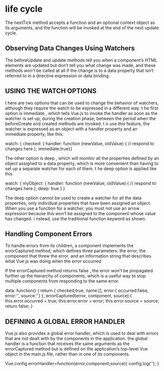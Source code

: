 # life cycle
The nextTick  method accepts a function and an optional context object as its arguments, and the function will be invoked at the end of the next update cycle.

## Observing Data Changes Using Watchers
The beforeUpdate  and update  methods tell you when a component’s HTML elements are updated but don’t tell you what change was made, and these methods won’t be called at all if the change is to a data  property that isn’t referred to in a directive expression or data binding.

## USING THE WATCH OPTIONS

t here are two options that can be used to change the behavior of watchers, although they require the watch to be expressed in a different way. t he first option is immediate , which tells Vue.js to invoke the handler as soon as the watcher is set up, during the creation phase, between the period when the beforeCreate  and created  methods are invoked. t o use this feature, the watcher is expressed as an object with a handler  property and an immediate property, like this:

watch: { 
  checked: {
    handler: function (newValue, oldValue) { // respond to changes here },
    immediate:true}}

The other option is deep , which will monitor all the properties defined by an object assigned to a data property, which is more convenient than having to set up a separate watcher for each of them. t he deep  option is applied like this

watch: { 
  myObject: { 
    handler: function (newValue, oldValue) { // respond to changes here }, 
    deep: true } }
    
The deep  option cannot be used to create a watcher for all the data properties, only individual properties that have been assigned an object. When you use a function for a watcher, you must not use an arrow expression because this  won’t be assigned to the component whose value has changed. i nstead, use the traditional function  keyword as shown.

## Handling Component Errors

To handle errors from its children, a component implements the errorCaptured  method, which defines three parameters: the error, the component that threw the error, and an information string that describes what Vue.js was doing when the error occurred

If the errorCaptured  method returns false , the error won’t be propagated further up the hierarchy of components, which is a useful way to stop multiple components from responding to the same error.

data: function() {
  return {
    checked;true,
    name:[],
    error:{
      occurred:false,
      error:'',
      source:''}
},
errorCaptured(error, component, source) { 
  this.error.occurred = true; 
  this.error.error = error; 
  this.error.source = source; return false; 
  }

## DEFINING A GLOBAL ERROR HANDLER

Vue.js also provides a global error handler, which is used to deal with errors that are not dealt with by the components in the application. the global handler is a function that receives the same arguments as the errorCaptured  method but is defined on the application’s top-level Vue  object in the main.js  file, rather than in one of its components.

Vue.config.errorHandler=function(error,component,source){
  config.log('');
 }
 
 
